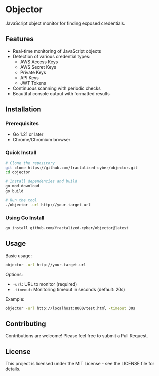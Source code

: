 # Objector

JavaScript object monitor for finding exposed credentials.

## Features

- Real-time monitoring of JavaScript objects
- Detection of various credential types:
  - AWS Access Keys
  - AWS Secret Keys
  - Private Keys
  - API Keys
  - JWT Tokens
- Continuous scanning with periodic checks
- Beautiful console output with formatted results

## Installation

### Prerequisites

- Go 1.21 or later
- Chrome/Chromium browser

### Quick Install

```bash
# Clone the repository
git clone https://github.com/fractalized-cyber/objector.git
cd objector

# Install dependencies and build
go mod download
go build

# Run the tool
./objector -url http://your-target-url
```

### Using Go Install

```bash
go install github.com/fractalized-cyber/objector@latest
```

## Usage

Basic usage:
```bash
objector -url http://your-target-url
```

Options:
- `-url`: URL to monitor (required)
- `-timeout`: Monitoring timeout in seconds (default: 20s)

Example:
```bash
objector -url http://localhost:8000/test.html -timeout 30s
```

## Contributing

Contributions are welcome! Please feel free to submit a Pull Request.

## License

This project is licensed under the MIT License - see the LICENSE file for details. 